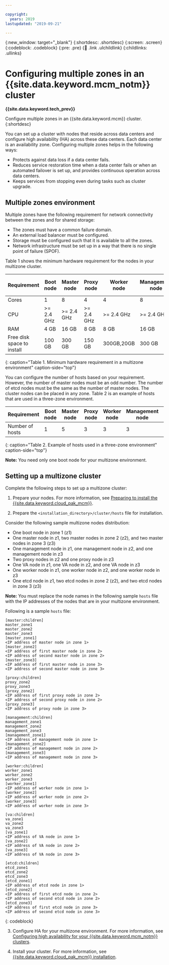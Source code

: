 ```yaml
---

copyright:
  years: 2019
lastupdated: "2019-09-21"

---
```


{:new_window: target="_blank"}
{:shortdesc: .shortdesc}
{:screen: .screen}
{:codeblock: .codeblock}
{:pre: .pre}
{:child: .link .ulchildlink}
{:childlinks: .ullinks}

# Configuring multiple zones in an {{site.data.keyword.mcm_notm}} cluster

**{{site.data.keyword.tech_prev}}**

Configure multiple zones in an {{site.data.keyword.mcm}} cluster.
{:shortdesc}

You can set up a cluster with nodes that reside across data centers and configure high availability (HA) across these data centers. Each data center is an availability zone. Configuring multiple zones helps in the following ways:

- Protects against data loss if a data center fails.
- Reduces service restoration time when a data center fails or when an automated failover is set up, and provides continuous operation across data centers.
- Keeps services from stopping even during tasks such as cluster upgrade.


## Multiple zones environment

Multiple zones have the following requirement for network connectivity between the zones and for shared storage:

- The zones must have a common failure domain.
- An external load balancer must be configured.
- Storage must be configured such that it is available to all the zones.
- Network infrastructure must be set up in a way that there is no single point of failure (SPOF).

Table 1 shows the minimum hardware requirement for the nodes in your multizone cluster. 

Requirement | Boot node | Master node | Proxy node | Worker node | Management node | Vulnerability Advisor (VA) node | etcd node
-- | -- | -- | -- | -- | -- | -- | --
Cores | 1 | 8  | 4 |4 | 8| 8 | 1
CPU | >= 2.4 GHz | >= 2.4 GHz | >= 2.4 GHz | >= 2.4 GHz | >= 2.4 GHz | >= 2.4 GHz | >= 2.4 GHz
RAM | 4 GB |16 GB | 8 GB | 8 GB | 16 GB | 16 GB | 4 GB
Free disk space to install | 100 GB |300 GB| 150 GB| 300GB,20GB | 300 GB | 300GB | 100 GB
{: caption="Table 1. Minimum hardware requirement in a multizone environment" caption-side="top"}

You can configure the number of hosts based on your requirement. However, the number of master nodes must be an odd number. The number of etcd nodes must be the same as the number of master nodes. The cluster nodes can be placed in any zone. Table 2 is an example of hosts that are used in a three-zone environment. 

Requirement | Boot node | Master node | Proxy node | Worker node | Management node | VA node | etcd node
-- | -- | -- | -- | -- | -- | -- | --
Number of hosts | 1 | 5 | 3 | 3 | 3 | 3 | 5
{: caption="Table 2. Example of hosts used in a three-zone environment" caption-side="top"}

**Note:** You need only one boot node for your multizone environment.

## Setting up a multizone cluster

Complete the following steps to set up a multizone cluster:

1. Prepare your nodes. For more information, see [Preparing to install the {{site.data.keyword.cloud_pak_mcm}}](../../install/prep.md).

2. Prepare the `<installation_directory>/cluster/hosts` file for installation.

  Consider the following sample multizone nodes distribution:

  - One boot node in zone 1 (z1)
  - One master node in z1, two master nodes in zone 2 (z2), and two master nodes in zone 3 (z3)
  - One management node in z1, one management node in z2, and one management node in z3
  - Two proxy nodes in z2 and one proxy node in z3
  - One VA node in z1, one VA node in z2, and one VA node in z3
  - One worker node in z1, one worker node in z2, and one worker node in z3
  - One etcd node in z1, two etcd nodes in zone 2 (z2), and two etcd nodes in zone 3 (z3)
  
  **Note:** You must replace the node names in the following sample `hosts` file with the IP addresses of the nodes that are in your multizone environment. 

  Following is a sample `hosts` file:
  ```
  [master:children]
  master_zone1
  master_zone2
  master_zone3
  [master_zone1]
  <IP address of master node in zone 1>
  [master_zone2]
  <IP address of first master node in zone 2>
  <IP address of second master node in zone 2>
  [master_zone3]
  <IP address of first master node in zone 3>
  <IP address of second master node in zone 3>

  [proxy:children]
  proxy_zone2
  proxy_zone3
  [proxy_zone2]
  <IP address of first proxy node in zone 2>
  <IP address of second proxy node in zone 2>
  [proxy_zone3]
  <IP address of proxy node in zone 3>
  
  [management:children]
  management_zone1
  management_zone2
  management_zone3
  [management_zone1]
  <IP address of management node in zone 1>
  [management_zone2]
  <IP address of management node in zone 2>
  [management_zone3]
  <IP address of management node in zone 3>

  [worker:children]
  worker_zone1
  worker_zone2
  worker_zone3
  [worker_zone1]
  <IP address of worker node in zone 1>
  [worker_zone2]
  <IP address of worker node in zone 2>
  [worker_zone3]
  <IP address of worker node in zone 3>

  [va:children]
  va_zone1
  va_zone2
  va_zone3
  [va_zone1]
  <IP address of VA node in zone 1>
  [va_zone2]
  <IP address of VA node in zone 2>
  [va_zone3]
  <IP address of VA node in zone 3>
  
  [etcd:children]
  etcd_zone1
  etcd_zone2
  etcd_zone3
  [etcd_zone1]
  <IP address of etcd node in zone 1>
  [etcd_zone2]
  <IP address of first etcd node in zone 2>
  <IP address of second etcd node in zone 2>
  [etcd_zone3]
  <IP address of first etcd node in zone 3>
  <IP address of second etcd node in zone 3>  
  ```
  {: codeblock}

3. Configure HA for your multizone environment. For more information, see [Configuring high availability for your {{site.data.keyword.mcm_notm}} clusters](mcm_ha.md). 

4. Install your cluster. For more information, see [{{site.data.keyword.cloud_pak_mcm}} installation](../../install/overview.md).


